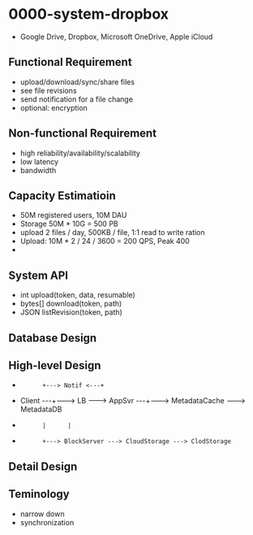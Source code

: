 # 0000-system-dropbox
- Google Drive, Dropbox, Microsoft OneDrive, Apple iCloud

## Functional Requirement
- upload/download/sync/share files
- see file revisions
- send notification for a file change
- optional: encryption

## Non-functional Requirement
- high reliability/availability/scalability
- low latency
- bandwidth

## Capacity Estimatioin
- 50M registered users, 10M DAU
- Storage 50M * 10G = 500 PB
- upload 2 files / day, 500KB / file, 1:1 read to write ration
- Upload: 10M * 2 / 24 / 3600 = 200 QPS, Peak 400
- 
## System API
- int upload(token, data, resumable)
- bytes[] download(token, path)
- JSON listRevision(token, path)

## Database Design

## High-level Design

-           +---> Notif <---+
- Client ---+---> LB ---> AppSvr ---+---> MetadataCache ---> MetadataDB
-           |      |
-           +---> BlockServer ---> CloudStorage ---> ClodStorage

## Detail Design

## Teminology
- narrow down
- synchronization
